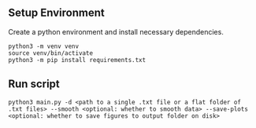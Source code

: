 ## Setup Environment
Create a python environment and install necessary dependencies.
```
python3 -m venv venv
source venv/bin/activate
python3 -m pip install requirements.txt
```

## Run script
```
python3 main.py -d <path to a single .txt file or a flat folder of .txt files> --smooth <optional: whether to smooth data> --save-plots <optional: whether to save figures to output folder on disk> 
```